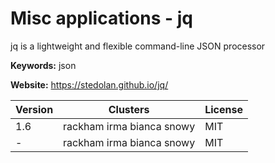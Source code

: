 # Misc applications - jq

jq is a lightweight and flexible command-line JSON processor

**Keywords:** json

**Website:** <https://stedolan.github.io/jq/>

| Version | Clusters | License |
| ------- | -------- | ------- |
| 1.6 | rackham irma bianca snowy | MIT |
| - | rackham irma bianca snowy | MIT |
